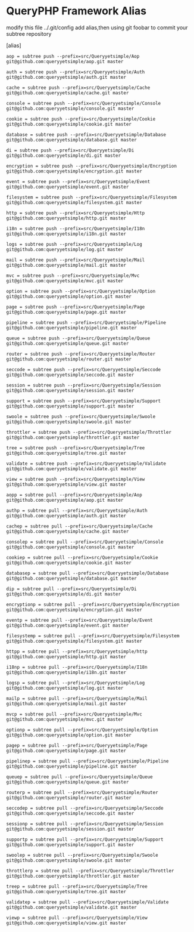 # QueryPHP Framework Alias

modify this file ../.git/config add alias,then using git foobar to commit your subtree repository

[alias]

    aop = subtree push --prefix=src/Queryyetsimple/Aop git@github.com:queryyetsimple/aop.git master

    auth = subtree push --prefix=src/Queryyetsimple/Auth git@github.com:queryyetsimple/auth.git master

    cache = subtree push --prefix=src/Queryyetsimple/Cache git@github.com:queryyetsimple/cache.git master

    console = subtree push --prefix=src/Queryyetsimple/Console git@github.com:queryyetsimple/console.git master

    cookie = subtree push --prefix=src/Queryyetsimple/Cookie git@github.com:queryyetsimple/cookie.git master

    database = subtree push --prefix=src/Queryyetsimple/Database git@github.com:queryyetsimple/database.git master

    di = subtree push --prefix=src/Queryyetsimple/Di git@github.com:queryyetsimple/di.git master

    encryption = subtree push --prefix=src/Queryyetsimple/Encryption git@github.com:queryyetsimple/encryption.git master

    event = subtree push --prefix=src/Queryyetsimple/Event git@github.com:queryyetsimple/event.git master

    filesystem = subtree push --prefix=src/Queryyetsimple/Filesystem git@github.com:queryyetsimple/filesystem.git master

    http = subtree push --prefix=src/Queryyetsimple/Http git@github.com:queryyetsimple/http.git master

    i18n = subtree push --prefix=src/Queryyetsimple/I18n git@github.com:queryyetsimple/i18n.git master

    logs = subtree push --prefix=src/Queryyetsimple/Log git@github.com:queryyetsimple/log.git master

    mail = subtree push --prefix=src/Queryyetsimple/Mail git@github.com:queryyetsimple/mail.git master

    mvc = subtree push --prefix=src/Queryyetsimple/Mvc git@github.com:queryyetsimple/mvc.git master

    option = subtree push --prefix=src/Queryyetsimple/Option git@github.com:queryyetsimple/option.git master

    page = subtree push --prefix=src/Queryyetsimple/Page git@github.com:queryyetsimple/page.git master

    pipeline = subtree push --prefix=src/Queryyetsimple/Pipeline git@github.com:queryyetsimple/pipeline.git master

    queue = subtree push --prefix=src/Queryyetsimple/Queue git@github.com:queryyetsimple/queue.git master

    router = subtree push --prefix=src/Queryyetsimple/Router git@github.com:queryyetsimple/router.git master

    seccode = subtree push --prefix=src/Queryyetsimple/Seccode git@github.com:queryyetsimple/seccode.git master

    session = subtree push --prefix=src/Queryyetsimple/Session git@github.com:queryyetsimple/session.git master

    support = subtree push --prefix=src/Queryyetsimple/Support git@github.com:queryyetsimple/support.git master

    swoole = subtree push --prefix=src/Queryyetsimple/Swoole git@github.com:queryyetsimple/swoole.git master

    throttler = subtree push --prefix=src/Queryyetsimple/Throttler git@github.com:queryyetsimple/throttler.git master

    tree = subtree push --prefix=src/Queryyetsimple/Tree git@github.com:queryyetsimple/tree.git master

    validate = subtree push --prefix=src/Queryyetsimple/Validate git@github.com:queryyetsimple/validate.git master

    view = subtree push --prefix=src/Queryyetsimple/View git@github.com:queryyetsimple/view.git master

    aopp = subtree pull --prefix=src/Queryyetsimple/Aop git@github.com:queryyetsimple/aop.git master

    authp = subtree pull --prefix=src/Queryyetsimple/Auth git@github.com:queryyetsimple/auth.git master

    cachep = subtree pull --prefix=src/Queryyetsimple/Cache git@github.com:queryyetsimple/cache.git master

    consolep = subtree pull --prefix=src/Queryyetsimple/Console git@github.com:queryyetsimple/console.git master

    cookiep = subtree pull --prefix=src/Queryyetsimple/Cookie git@github.com:queryyetsimple/cookie.git master

    databasep = subtree pull --prefix=src/Queryyetsimple/Database git@github.com:queryyetsimple/database.git master

    dip = subtree pull --prefix=src/Queryyetsimple/Di git@github.com:queryyetsimple/di.git master

    encryptionp = subtree pull --prefix=src/Queryyetsimple/Encryption git@github.com:queryyetsimple/encryption.git master

    eventp = subtree pull --prefix=src/Queryyetsimple/Event git@github.com:queryyetsimple/event.git master

    filesystemp = subtree pull --prefix=src/Queryyetsimple/Filesystem git@github.com:queryyetsimple/filesystem.git master

    httpp = subtree pull --prefix=src/Queryyetsimple/http git@github.com:queryyetsimple/http.git master

    i18np = subtree pull --prefix=src/Queryyetsimple/I18n git@github.com:queryyetsimple/i18n.git master

    logsp = subtree pull --prefix=src/Queryyetsimple/Log git@github.com:queryyetsimple/log.git master

    mailp = subtree pull --prefix=src/Queryyetsimple/Mail git@github.com:queryyetsimple/mail.git master

    mvcp = subtree pull --prefix=src/Queryyetsimple/Mvc git@github.com:queryyetsimple/mvc.git master

    optionp = subtree pull --prefix=src/Queryyetsimple/Option git@github.com:queryyetsimple/option.git master

    pagep = subtree pull --prefix=src/Queryyetsimple/Page git@github.com:queryyetsimple/page.git master

    pipelinep = subtree pull --prefix=src/Queryyetsimple/Pipeline git@github.com:queryyetsimple/pipeline.git master

    queuep = subtree pull --prefix=src/Queryyetsimple/Queue git@github.com:queryyetsimple/queue.git master

    routerp = subtree pull --prefix=src/Queryyetsimple/Router git@github.com:queryyetsimple/router.git master

    seccodep = subtree pull --prefix=src/Queryyetsimple/Seccode git@github.com:queryyetsimple/seccode.git master

    sessionp = subtree pull --prefix=src/Queryyetsimple/Session git@github.com:queryyetsimple/session.git master

    supportp = subtree pull --prefix=src/Queryyetsimple/Support git@github.com:queryyetsimple/support.git master

    swoolep = subtree pull --prefix=src/Queryyetsimple/Swoole git@github.com:queryyetsimple/swoole.git master

    throttlerp = subtree pull --prefix=src/Queryyetsimple/Throttler git@github.com:queryyetsimple/throttler.git master

    treep = subtree pull --prefix=src/Queryyetsimple/Tree git@github.com:queryyetsimple/tree.git master
    
    validatep = subtree pull --prefix=src/Queryyetsimple/Validate git@github.com:queryyetsimple/validate.git master

    viewp = subtree pull --prefix=src/Queryyetsimple/View git@github.com:queryyetsimple/view.git master
